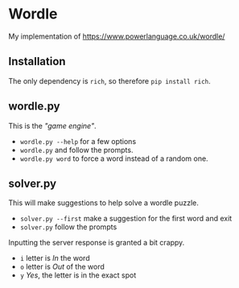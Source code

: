 # Wordle

My implementation of https://www.powerlanguage.co.uk/wordle/

## Installation

The only dependency is `rich`, so therefore `pip install rich`.

## wordle.py

This is the _"game engine"_.

* `wordle.py --help` for a few options
* `wordle.py` and follow the prompts.
* `wordle.py word` to force a word instead of a random one.

## solver.py

This will make suggestions to help solve a wordle puzzle.

* `solver.py --first` make a suggestion for the first word and exit
* `solver.py` follow the prompts

Inputting the server response is granted a bit crappy.

* `i` letter is _In_ the word
* `o` letter is _Out_ of the word
* `y` _Yes_, the letter is in the exact spot
